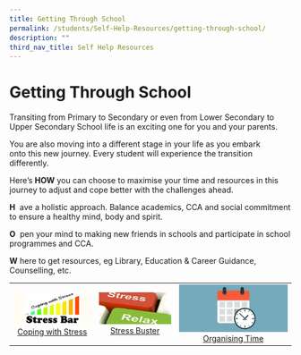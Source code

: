 ```yaml
---
title: Getting Through School
permalink: /students/Self-Help-Resources/getting-through-school/
description: ""
third_nav_title: Self Help Resources
---
```

# Getting Through School

Transiting from Primary to Secondary or even from Lower Secondary to Upper Secondary School life is an exciting one for you and your parents.

You are also moving into a different stage in your life as you embark onto this new journey. Every student will experience the transition differently.

  
Here’s **HOW** you can choose to maximise your time and resources in this journey to adjust and cope better with the challenges ahead. 

  

**H**  ave a holistic approach. Balance academics, CCA and social commitment to ensure a healthy mind, body and spirit. 

**O**  pen your mind to making new friends in schools and participate in school programmes and CCA. 

**W** here to get resources, eg Library, Education & Career Guidance, Counselling, etc.

|   |   |   |
|:---:|:---:|:---:|
|  ![](/images/Our%20BBSS%20Experience/BBSS%20Student%20Wellbeing/Student/Getting%20through%20school/Stress_Bar.jpg)<a href="/files/Our%20bbss%20experience/Students/coping%20with%20stress.pdf" target="_blank">Coping with Stress</a> | ![](/images/Our%20BBSS%20Experience/BBSS%20Student%20Wellbeing/Student/Getting%20through%20school/Stress_Buster.jpg) <a href="/files/Our%20bbss%20experience/Students/Stress%20Buster.pdf" target="_blank">Stress Buster</a> |![](/images/Our%20BBSS%20Experience/BBSS%20Student%20Wellbeing/Student/Getting%20through%20school/Organising_Time.jpg) <a href="/files/Our%20bbss%20experience/Students/Stress%20Buster.pdf" target="_blank">Organising Time</a>  |